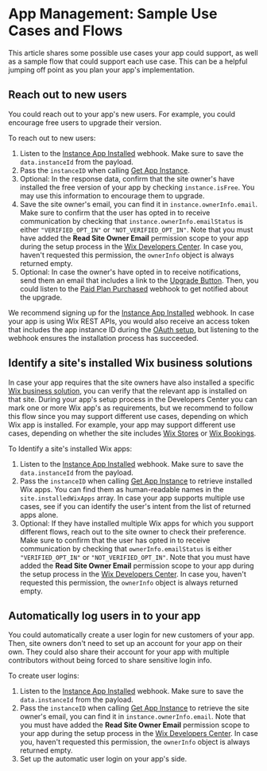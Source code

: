 # App Management: Sample Use Cases and Flows

This article shares some possible use cases your app could support, as well as
a sample flow that could support each use case. This can be a helpful jumping
off point as you plan your app's implementation.

## Reach out to new users

You could reach out to your app's new users. For example, you could encourage
free users to upgrade their version.

To reach out to new users:

1. Listen to the [Instance App Installed](https://dev.wix.com/docs/rest/api-reference/app-management/apps/app-instance/instance-app-installed)
   webhook. Make sure to save the `data.instanceId` from the payload.
1. Pass the `instanceID` when calling
   [Get App Instance](https://dev.wix.com/docs/rest/api-reference/app-management/apps/app-instance/get-app-instance).
1. Optional: In the response data, confirm that the site owner's have installed the free
   version of your app by checking `instance.isFree`. You may use this information
   to encourage them to upgrade.
1. Save the site owner's email, you can find it in `instance.ownerInfo.email`.
   Make sure to confirm that the user has opted in to receive communication by
   checking that `instance.ownerInfo.emailStatus` is either `"VERIFIED_OPT_IN"` or
   `"NOT_VERIFIED_OPT_IN"`. Note that you must have added the
   __Read Site Owner Email__ permission scope to your app during the setup
   process in the [Wix Developers Center](https://dev.wix.com/docs/build-apps/developer-tools/developers-center/example-app-walkthrough/build-an-app#4-add-permissions).
   In case you, haven't requested this permission, the `ownerInfo` object is
   always returned empty.
1. Optional: In case the owner's have opted in to receive notifications, send
   them an email that includes a link to the
   [Upgrade Button]().
   Then, you could listen to the
   [Paid Plan Purchased](https://dev.wix.com/docs/rest/api-reference/app-management/apps/app-instance/paid-plan-purchased)
   webhook to get notified about the upgrade.

We recommend signing up for the [Instance App Installed](https://dev.wix.com/docs/rest/api-reference/app-management/apps/app-instance/instance-app-installed)
webhook. In case your app is using Wix REST APIs, you would also receive an
access token that includes the app instance ID during the
[OAuth setup](https://dev.wix.com/docs/rest/articles/getting-started/authentication#the-oauth-flow),
but listening to the webhook ensures the installation process has succeeded.

## Identify a site's installed Wix business solutions

In case your app requires that the site owners have also installed a specific
[Wix business solution](https://dev.wix.com/docs/rest/articles/getting-started/wix-business-solutions),
you can verify that the relevant app is installed on that site. During your app's
setup process in the Developers Center you can mark one or more Wix app's as
requirements, but we recommend to follow this flow since you may support different use
cases, depending on which Wix app is installed. For example, your app may support
different use cases, depending on whether the site includes [Wix Stores](https://www.wix.com/app-market/wix-stores?referral=collection&appIndex=2&referralTag=made-by-wix&referralSectionName=made-by-wix)
or [Wix Bookings](https://www.wix.com/app-market/bookings?referral=collection&appIndex=6&referralTag=made-by-wix&referralSectionName=made-by-wix).

To Identify a site's installed Wix apps:

1. Listen to the [Instance App Installed](https://dev.wix.com/docs/rest/api-reference/app-management/apps/app-instance/instance-app-installed)
   webhook. Make sure to save the `data.instanceId` from the payload.
1. Pass the `instanceID` when calling
   [Get App Instance](https://dev.wix.com/docs/rest/api-reference/app-management/apps/app-instance/get-app-instance)
   to retrieve installed Wix apps. You can find them as human-readable names in
   the `site.installedWixApps` array. In case your app supports multiple use cases,
   see if you can identify the user's intent from the list of returned apps alone.
1. Optional: If they have installed multiple Wix apps for which you support
   different flows, reach out to the site owner to check their preference. Make
   sure to confirm that the user has opted in to receive communication by
   checking that `ownerInfo.emailStatus` is either `"VERIFIED_OPT_IN"` or
   `"NOT_VERIFIED_OPT_IN"`. Note that you must have added the
   __Read Site Owner Email__ permission scope to your app during the setup
   process in the [Wix Developers Center](https://dev.wix.com/docs/build-apps/developer-tools/developers-center/example-app-walkthrough/build-an-app#4-add-permissions).
   In case you, haven't requested this permission, the `ownerInfo` object is
   always returned empty.

## Automatically log users in to your app

You could automatically create a user login for new customers of your app. Then,
site owners don't need to set up an account for your app on their own. They could
also share their account for your app with multiple contributors without being
forced to share sensitive login info.

To create user logins:

1. Listen to the [Instance App Installed](https://dev.wix.com/docs/rest/api-reference/app-management/apps/app-instance/instance-app-installed)
   webhook. Make sure to save the `data.instanceId` from the payload.
1. Pass the `instanceID` when calling
   [Get App Instance](https://dev.wix.com/docs/rest/api-reference/app-management/apps/app-instance/get-app-instance)
   to retrieve the site owner's email, you can find it in `instance.ownerInfo.email`.
   Note that you must have added the
   __Read Site Owner Email__ permission scope to your app during the setup
   process in the [Wix Developers Center](https://dev.wix.com/docs/build-apps/developer-tools/developers-center/example-app-walkthrough/build-an-app#4-add-permissions).
   In case you, haven't requested this permission, the `ownerInfo` object is
   always returned empty.
1. Set up the automatic user login on your app's side.